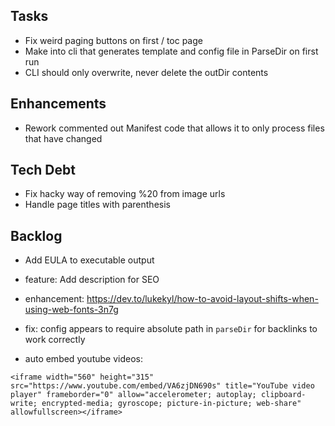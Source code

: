 ## Tasks
- Fix weird paging buttons on first / toc page
- Make into cli that generates template and config file in ParseDir on first run
- CLI should only overwrite, never delete the outDir contents

## Enhancements
- Rework commented out Manifest code that allows it to only process files that have changed

## Tech Debt
- Fix hacky way of removing %20 from image urls
- Handle page titles with parenthesis

## Backlog
- Add EULA to executable output
- feature: Add <meta> description for SEO
- enhancement: https://dev.to/lukekyl/how-to-avoid-layout-shifts-when-using-web-fonts-3n7g
- fix: config appears to require absolute path in `parseDir` for backlinks to work correctly

- auto embed youtube videos:
```
<iframe width="560" height="315" src="https://www.youtube.com/embed/VA6zjDN690s" title="YouTube video player" frameborder="0" allow="accelerometer; autoplay; clipboard-write; encrypted-media; gyroscope; picture-in-picture; web-share" allowfullscreen></iframe>
```